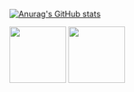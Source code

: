 [![Anurag's GitHub stats](https://github-readme-stats.vercel.app/api?username=boyphongsakorn)](https://github.com/anuraghazra/github-readme-stats)

<img src="https://uploads-ssl.webflow.com/5c14e387dab576fe667689cf/5cbed8a4cf61eceb26012821_SupportMe_red-p-500.png" width="100">

<img src="https://cdn.buymeacoffee.com/buttons/v2/default-yellow.png" width="100">
